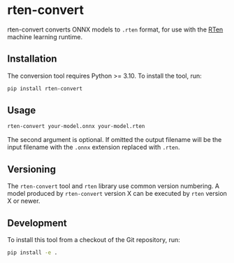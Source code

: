 # rten-convert

rten-convert converts ONNX models to `.rten` format, for use with the
[RTen](https://github.com/robertknight/rten) machine learning runtime.

## Installation

The conversion tool requires Python >= 3.10. To install the tool, run:

```sh
pip install rten-convert
```

## Usage

```sh
rten-convert your-model.onnx your-model.rten
```

The second argument is optional. If omitted the output filename will be the
input filename with the `.onnx` extension replaced with `.rten`.

## Versioning

The `rten-convert` tool and `rten` library use common version numbering. A
model produced by `rten-convert` version X can be executed by `rten` version X
or newer.

## Development

To install this tool from a checkout of the Git repository, run:

```sh
pip install -e .
```
